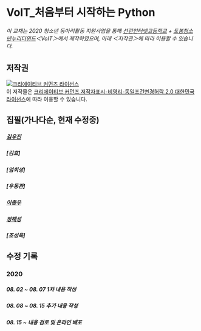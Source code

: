 # VoIT_처음부터 시작하는 Python
###### 이 교재는 2020 청소년 동아리활동 지원사업을 통해 [선린인터넷고등학교](https://sunrint.hs.kr) + [도봉청소년누리터위드](https://withdobong.org)＜VoIT＞에서 제작하였으며, 아래 ＜저작권＞에 따라 이용할 수 있습니다. 

## 저작권

<a rel="license" href="http://creativecommons.org/licenses/by-nc-sa/2.0/kr/"><img alt="크리에이티브 커먼즈 라이선스" style="border-width:0" src="https://i.creativecommons.org/l/by-nc-sa/2.0/kr/88x31.png" /></a><br />이 저작물은 <a rel="license" href="http://creativecommons.org/licenses/by-nc-sa/2.0/kr/">크리에이티브 커먼즈 저작자표시-비영리-동일조건변경허락 2.0 대한민국 라이선스</a>에 따라 이용할 수 있습니다.


## 집필(가나다순, 현재 수정중)

##### [김우진](https://github.com/spstar18)

##### [김호]

##### [엄희성]

##### [우동관]

##### [이종우](https://github.com/sunrinint) 

##### [정해성](https://github.com/XxCtrlZxX)

##### [조성욱]


## 수정 기록

### 2020

##### 08. 02 ~ 08. 07 1차 내용 작성

##### 08. 08 ~ 08. 15 추가 내용 작성

##### 08. 15 ~ 내용 검토 및 온라인 배포
